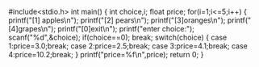 #include<stdio.h>
int main()
{
    int choice,i;
    float price;
    for(i=1;i<=5;i++) {
        printf("[1] apples\n");
        printf("[2] pears\n");
        printf("[3]oranges\n");
        printf("[4]grapes\n");
        printf("[0]exit\n");
        printf("enter choice:");
        scanf("%d",&choice);
        if(choice==0);
        break;
        switch(choice) {
            case 1:price=3.0;break;
            case 2:price=2.5;break;
            case 3:price=4.1;break;
            case 4:price=10.2;break;
        }
        printf("price=%f\n",price);
        return 0;
    }
